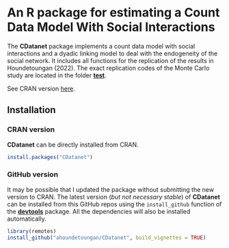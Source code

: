 # An R package for estimating a Count Data Model With Social Interactions
The **CDatanet** package implements a count data model with social interactions and a dyadic linking model to deal with the endogeneity of the social network. It includes all functions for the replication of the results in Houndetoungan (2022). The exact replication codes of the Monte Carlo study are located in the folder [**test**](https://github.com/ahoundetoungan/CDatanet/tree/master/test).

See CRAN version [here](https://CRAN.R-project.org/package=CDatanet).

## Installation
### CRAN version
**CDatanet** can be directly installed from CRAN.
```R
install.packages("CDatanet")
```

### GitHub version
It may be possible that I updated the package without submitting the new version to CRAN. The latest version (*but not necessary stable*) of **CDatanet** can be installed from this GitHub repos using the `install_github` function of the [**devtools**](https://cran.r-project.org/package=devtools) package. All the dependencies will also be installed automatically.
```R
library(remotes)
install_github("ahoundetoungan/CDatanet", build_vignettes = TRUE)
```
